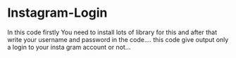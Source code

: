 # Instagram-Login


In this code firstly You need to install lots of library for this and after that write your username and password in the code....
this code give output only a login to your insta gram account or not...

